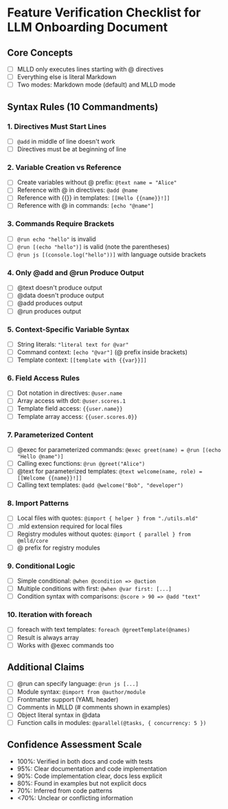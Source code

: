 # Feature Verification Checklist for LLM Onboarding Document

## Core Concepts
- [ ] MLLD only executes lines starting with @ directives
- [ ] Everything else is literal Markdown
- [ ] Two modes: Markdown mode (default) and MLLD mode

## Syntax Rules (10 Commandments)

### 1. Directives Must Start Lines
- [ ] `@add` in middle of line doesn't work
- [ ] Directives must be at beginning of line

### 2. Variable Creation vs Reference
- [ ] Create variables without @ prefix: `@text name = "Alice"`
- [ ] Reference with @ in directives: `@add @name`
- [ ] Reference with {{}} in templates: `[[Hello {{name}}!]]`
- [ ] Reference with @ in commands: `[echo "@name"]`

### 3. Commands Require Brackets
- [ ] `@run echo "hello"` is invalid
- [ ] `@run [(echo "hello")]` is valid (note the parentheses)
- [ ] `@run js [(console.log("hello"))]` with language outside brackets

### 4. Only @add and @run Produce Output
- [ ] @text doesn't produce output
- [ ] @data doesn't produce output
- [ ] @add produces output
- [ ] @run produces output

### 5. Context-Specific Variable Syntax
- [ ] String literals: `"literal text for @var"`
- [ ] Command context: `[echo "@var"]` (@ prefix inside brackets)
- [ ] Template context: `[[template with {{var}}]]`

### 6. Field Access Rules
- [ ] Dot notation in directives: `@user.name`
- [ ] Array access with dot: `@user.scores.1`
- [ ] Template field access: `{{user.name}}`
- [ ] Template array access: `{{user.scores.0}}`

### 7. Parameterized Content
- [ ] @exec for parameterized commands: `@exec greet(name) = @run [(echo "Hello @name")]`
- [ ] Calling exec functions: `@run @greet("Alice")`
- [ ] @text for parameterized templates: `@text welcome(name, role) = [[Welcome {{name}}!]]`
- [ ] Calling text templates: `@add @welcome("Bob", "developer")`

### 8. Import Patterns
- [ ] Local files with quotes: `@import { helper } from "./utils.mld"`
- [ ] .mld extension required for local files
- [ ] Registry modules without quotes: `@import { parallel } from @mlld/core`
- [ ] @ prefix for registry modules

### 9. Conditional Logic
- [ ] Simple conditional: `@when @condition => @action`
- [ ] Multiple conditions with first: `@when @var first: [...]`
- [ ] Condition syntax with comparisons: `@score > 90 => @add "text"`

### 10. Iteration with foreach
- [ ] foreach with text templates: `foreach @greetTemplate(@names)`
- [ ] Result is always array
- [ ] Works with @exec commands too

## Additional Claims
- [ ] @run can specify language: `@run js [...]`
- [ ] Module syntax: `@import from @author/module`
- [ ] Frontmatter support (YAML header)
- [ ] Comments in MLLD (# comments shown in examples)
- [ ] Object literal syntax in @data
- [ ] Function calls in modules: `@parallel(@tasks, { concurrency: 5 })`

## Confidence Assessment Scale
- 100%: Verified in both docs and code with tests
- 95%: Clear documentation and code implementation
- 90%: Code implementation clear, docs less explicit
- 80%: Found in examples but not explicit docs
- 70%: Inferred from code patterns
- <70%: Unclear or conflicting information